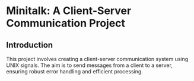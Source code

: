 <!DOCTYPE html>
<html lang="en">
<head>
    <meta charset="UTF-8">
    <meta name="viewport" content="width=device-width, initial-scale=1.0">
</head>
<body>

<h1>Minitalk: A Client-Server Communication Project</h1>

<h2 id="introduction">Introduction</h2>
<p>
    This project involves creating a client-server communication system using UNIX signals. The aim is to send messages from a client to a server, ensuring robust error handling and efficient processing.
</p>
